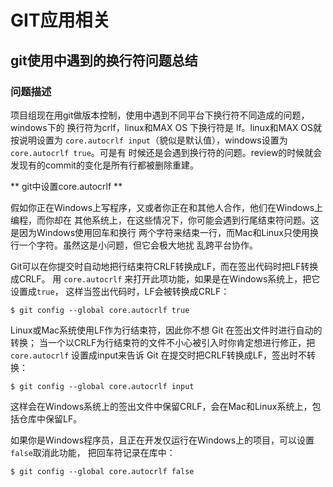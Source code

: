 # GIT应用相关

## git使用中遇到的换行符问题总结

### 问题描述
项目组现在用git做版本控制，使用中遇到不同平台下换行符不同造成的问题，windows下的
换行符为crlf，linux和MAX OS 下换行符是 lf。linux和MAX OS就按说明设置为
`core.autocrlf input`（貌似是默认值），windows设置为`core.autocrlf true`。可是有
时候还是会遇到换行符的问题。review的时候就会发现有的commit的变化是所有行都被删除重建。

** git中设置core.autocrlf **

假如你正在Windows上写程序，又或者你正在和其他人合作，他们在Windows上编程，而你却在
其他系统上，在这些情况下，你可能会遇到行尾结束符问题。这是因为Windows使用回车和换行
两个字符来结束一行，而Mac和Linux只使用换行一个字符。虽然这是小问题，但它会极大地扰
乱跨平台协作。

Git可以在你提交时自动地把行结束符CRLF转换成LF，而在签出代码时把LF转换成CRLF。
用 `core.autocrlf` 来打开此项功能，如果是在Windows系统上，把它设置成`true`，
这样当签出代码时，LF会被转换成CRLF：
```
$ git config --global core.autocrlf true
```
Linux或Mac系统使用LF作为行结束符，因此你不想 Git 在签出文件时进行自动的转换；
当一个以CRLF为行结束符的文件不小心被引入时你肯定想进行修正，把 `core.autocrlf`
设置成input来告诉 Git 在提交时把CRLF转换成LF，签出时不转换：
```
$ git config --global core.autocrlf input
```
这样会在Windows系统上的签出文件中保留CRLF，会在Mac和Linux系统上，包括仓库中保留LF。

如果你是Windows程序员，且正在开发仅运行在Windows上的项目，可以设置`false`取消此功能，
把回车符记录在库中：
```
$ git config --global core.autocrlf false
```
